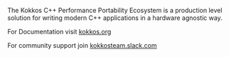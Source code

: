 The Kokkos C++ Performance Portability Ecosystem is a production level solution for writing modern C++ applications in a hardware agnostic way. 

For Documentation visit [kokkos.org](https://kokkos.org/kokkos-core-wiki/)

For community support join [kokkosteam.slack.com](https://kokkosteam.slack.com)
